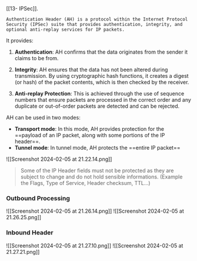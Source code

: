 [[13- IPSec]].

```
Authentication Header (AH) is a protocol within the Internet Protocol Security (IPSec) suite that provides authentication, integrity, and optional anti-replay services for IP packets.
```

It provides:

1. **Authentication**: AH confirms that the data originates from the sender it claims to be from. 

2. **Integrity**: AH ensures that the data has not been altered during transmission. By using cryptographic hash functions, it creates a digest (or hash) of the packet contents, which is then checked by the receiver. 

3. **Anti-replay Protection**: This is achieved through the use of sequence numbers that ensure packets are processed in the correct order and any duplicate or out-of-order packets are detected and can be rejected.

AH can be used in two modes:

- **Transport mode**: In this mode, AH provides protection for the ==payload of an IP packet, along with some portions of the IP header==. 
- **Tunnel mode**: In tunnel mode, AH protects the ==entire IP packet== 


![[Screenshot 2024-02-05 at 21.22.14.png]]


> Some of the IP Header fields must not be protected as they are subject to change and do not hold sensible informations. (Example the Flags, Type of Service, Header checksum, TTL...)


### Outbound Processing
![[Screenshot 2024-02-05 at 21.26.14.png]]
![[Screenshot 2024-02-05 at 21.26.25.png]]


### Inbound Header
![[Screenshot 2024-02-05 at 21.27.10.png]]
![[Screenshot 2024-02-05 at 21.27.21.png]]